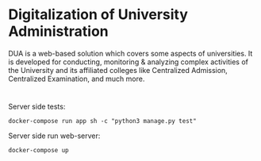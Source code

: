 # Digitalization of University Administration

DUA is a web-based solution which covers some aspects of universities. It is developed for conducting, monitoring & analyzing complex activities of the University and its affiliated colleges like Centralized Admission, Centralized Examination, and much more.
#
Server side tests:
```
docker-compose run app sh -c "python3 manage.py test"
```

Server side run web-server:
```
docker-compose up
```
